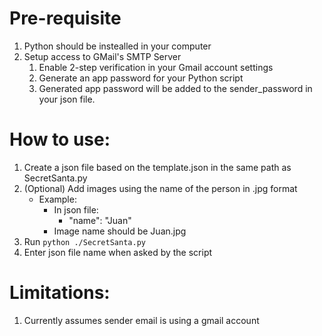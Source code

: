 # Pre-requisite
1. Python should be instealled in your computer
2. Setup access to GMail's SMTP Server
   1. Enable 2-step verification in your Gmail account settings
   2. Generate an app password for your Python script
   3. Generated app password will be added to the sender_password in your json file.

# How to use:
1. Create a json file based on the template.json in the same path as SecretSanta.py
2. (Optional) Add images using the name of the person in .jpg format
   - Example:
      - In json file:
         - "name": "Juan"
      - Image name should be Juan.jpg
3. Run `python ./SecretSanta.py`
4. Enter json file name when asked by the script

# Limitations:
1. Currently assumes sender email is using a gmail account

   
